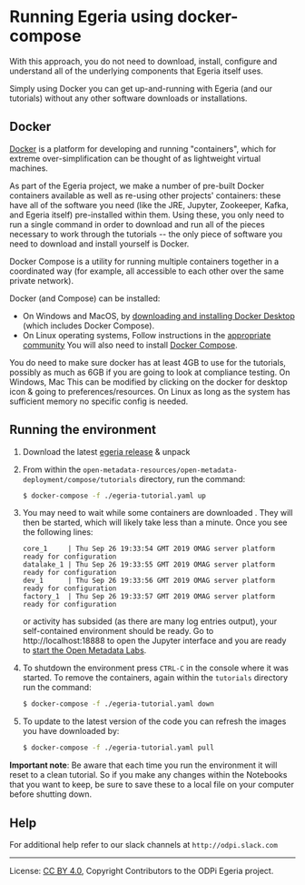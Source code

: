<!-- SPDX-License-Identifier: CC-BY-4.0 -->
<!-- Copyright Contributors to the ODPi Egeria project. -->

# Running Egeria using docker-compose

With this approach, you do not need to download, install, configure and understand all of the underlying components
that Egeria itself uses.

Simply using Docker you can get up-and-running with Egeria (and our tutorials) without any other software downloads
or installations.

## Docker

[Docker](https://www.docker.com) is a platform for developing and running "containers", which for extreme
over-simplification can be thought of as lightweight virtual machines.

As part of the Egeria project, we make a number of pre-built Docker containers available as well as re-using
other projects' containers: these have all of the software you need (like the JRE, Jupyter, Zookeeper, Kafka, and
Egeria itself) pre-installed within them. Using these, you only need to run a single command in order to download
and run all of the pieces necessary to work through the tutorials -- the only piece of software you need to download
and install yourself is Docker.

Docker Compose is a utility for running multiple containers together in a coordinated
way (for example, all accessible to each other over the same private network).

Docker (and Compose) can be installed:

- On Windows and MacOS, by [downloading and installing Docker Desktop](https://hub.docker.com/?overlay=onboarding)
(which includes Docker Compose).
- On Linux operating systems, Follow instructions in the [appropriate community](https://hub.docker.com/search/?type=edition&offering=community) You will also need to install [Docker Compose](https://github.com/docker/compose/releases).

You do need to make sure docker has at least 4GB to use for the tutorials, possibly as much as 6GB if you are going to look at compliance testing. On Windows, Mac This can be modified by clicking on the docker for desktop icon & going to preferences/resources. On Linux as long as the system has sufficient memory no specific config is needed.

## Running the environment 

1. Download the latest [egeria release](https://github.com/odpi/egeria/releases) & unpack

1. From within the `open-metadata-resources/open-metadata-deployment/compose/tutorials` directory, run the command:

    ```bash
    $ docker-compose -f ./egeria-tutorial.yaml up
    ```

1. You may need to wait while some containers are downloaded . They will then be started, which will likely take less than a minute. Once you see the following lines:

    ```text
    core_1     | Thu Sep 26 19:33:54 GMT 2019 OMAG server platform ready for configuration
    datalake_1 | Thu Sep 26 19:33:55 GMT 2019 OMAG server platform ready for configuration
    dev_1      | Thu Sep 26 19:33:56 GMT 2019 OMAG server platform ready for configuration
    factory_1  | Thu Sep 26 19:33:57 GMT 2019 OMAG server platform ready for configuration

    ```

     or activity has subsided (as there are many log entries output), your self-contained environment should be ready.  Go to http://localhost:18888 to open the Jupyter interface and
    you are ready to [start the Open Metadata Labs](../../open-metadata-labs).

1. To shutdown the environment press `CTRL-C` in the console where it was started.  To remove the containers,
    again within the `tutorials` directory run the command:

    ```bash
    $ docker-compose -f ./egeria-tutorial.yaml down
    ```
1. To update to the latest version of the code you can refresh the images you have downloaded by:

    ```bash
    $ docker-compose -f ./egeria-tutorial.yaml pull
    ```

**Important note**: Be aware that each time you run the environment it will reset to a clean tutorial. So if you make
any changes within the Notebooks that you want to keep, be sure to save these to a local file on your computer before
shutting down.

## Help

For additional help refer to our slack channels at `http://odpi.slack.com`

----
License: [CC BY 4.0](https://creativecommons.org/licenses/by/4.0/),
Copyright Contributors to the ODPi Egeria project.
